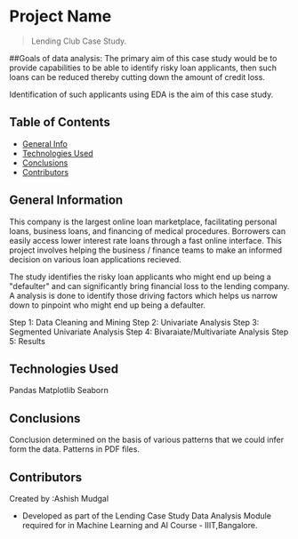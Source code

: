 # Project Name
> Lending Club Case Study.

##Goals of data analysis:
The primary aim of this case study would be to provide capabilities to be able to identify risky loan applicants, then such loans can be reduced thereby cutting down the amount of credit loss. 

Identification of such applicants using EDA is the aim of this case study.

## Table of Contents
* [General Info](#general-information)
* [Technologies Used](#technologies-used)
* [Conclusions](#conclusions)
* [Contributors](#contributors)

<!-- You can include any other section that is pertinent to your problem -->

## General Information
This company is the largest online loan marketplace, facilitating personal loans, business loans, and financing of medical procedures. Borrowers can easily access lower interest rate loans through a fast online interface. 
This project involves helping the business / finance teams to make an informed decision on various loan applications recieved.

The study identifies the risky loan applicants who might end up being a "defaulter" and can significantly bring financial loss to the lending company.
A analysis is done to identify those driving factors which helps us narrow down to pinpoint who might end up being a defaulter.
 
Step 1: Data Cleaning and Mining
Step 2: Univariate Analysis
Step 3: Segmented Univariate Analysis
Step 4: Bivaraiate/Multivariate Analysis
Step 5: Results

## Technologies Used
Pandas 
Matplotlib 
Seaborn

<!-- As the libraries versions keep on changing, it is recommended to mention the version of library used in this project -->

## Conclusions
Conclusion determined on the basis of various patterns that we could infer form the data. Patterns in PDF files.


## Contributors
Created by :Ashish Mudgal


- Developed as part of the Lending Case Study Data Analysis Module required for in Machine Learning and AI Course - IIIT,Bangalore.


<!-- Optional -->
<!-- ## License -->
<!-- This project is open source and available under the [... License](). -->

<!-- You don't have to include all sections - just the one's relevant to your project -->